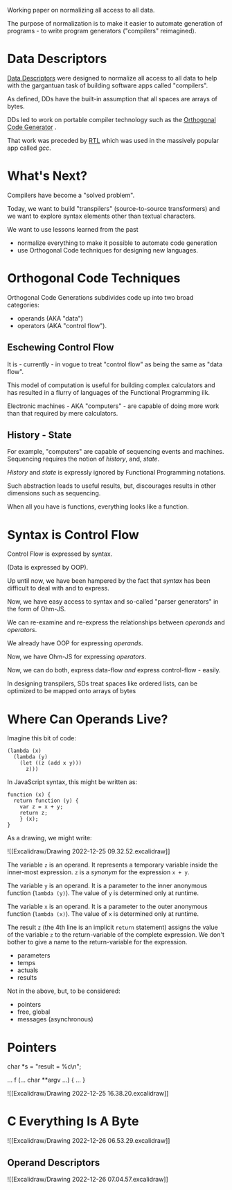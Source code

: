 Working paper on normalizing all access to all data.

The purpose of normalization is to make it easier to automate generation of programs - to write program generators ("compilers" reimagined).


# Data Descriptors
[Data Descriptors](https://dl.acm.org/doi/10.1145/24039.24051?preflayout=flat) were designed to normalize all access to all data to help with the gargantuan task of building software apps called "compilers".

As defined, DDs have the built-in assumption that all spaces are arrays of bytes.

DDs led to work on portable compiler technology such as the [Orthogonal Code Generator](https://books.google.ca/books/about/An_Orthogonal_Model_for_Code_Generation.html?id=X0OaMQEACAAJ&redir_esc=y) .

That work was preceded by [RTL](https://www.researchgate.net/publication/220404697_The_Design_and_Application_of_a_Retargetable_Peephole_Optimizer) which was used in the massively popular app called *gcc*.

# What's Next?

Compilers have become a "solved problem".  

Today, we want to build "transpilers" (source-to-source transformers) and we want to explore syntax elements other than textual characters.

We want to use lessons learned from the past 
- normalize everything to make it possible to automate code generation
- use Orthogonal Code techniques for designing new languages.

# Orthogonal Code Techniques

Orthogonal Code Generations subdivides code up into two broad categories:
- operands (AKA "data")
- operators (AKA "control flow").

## Eschewing Control Flow
It is - currently - in vogue to treat "control flow" as being the same as "data flow".  

This model of computation is useful for building complex calculators and has resulted in a flurry of languages of the Functional Programming ilk.

Electronic machines - AKA "computers" - are capable of doing more work than that required by mere calculators.  

## History - State
For example, "computers" are capable of sequencing events and machines.  Sequencing requires the notion of *history*, and, *state*.  

*History* and *state* is expressly ignored by Functional Programming notations.

Such abstraction leads to useful results, but, discourages results in other dimensions such as sequencing.

When all you have is functions, everything looks like a function.

# Syntax is Control Flow
Control Flow is expressed by syntax.

(Data is expressed by OOP).

Up until now, we have been hampered by the fact that *syntax* has been difficult to deal with and to express.

Now, we have easy access to syntax and so-called "parser generators" in the form of Ohm-JS.

We can re-examine and re-express the relationships between *operands* and *operators*.

We already have OOP for expressing *operands*.

Now, we have Ohm-JS for expressing *operators*.

Now, we can do both, express data-flow *and* express control-flow - easily.

In designing transpilers, 
SDs treat spaces like ordered lists, can be optimized to be mapped onto arrays of bytes

# Where Can Operands Live?
Imagine this bit of code:

```
(lambda (x)
  (lambda (y)
    (let ((z (add x y)))
      z)))
```

In JavaScript syntax, this might be written as:
```
function (x) {
  return function (y) {
    var z = x + y;
    return z;
    } (x);
}
```

As a drawing, we might write:

![[Excalidraw/Drawing 2022-12-25 09.32.52.excalidraw]]

The variable `z` is an operand.  It represents a temporary variable inside the inner-most expression.  `z` is a *synonym* for the expression `x + y`.

The variable `y` is an operand.  It is a parameter to the inner anonymous function (`lambda (y)`).  The value of `y` is determined only at runtime.

The variable `x` is an operand.  It is a parameter to the outer anonymous function (`lambda (x)`).  The value of `x` is determined only at runtime.

The result `z` (the 4th line is an implicit `return` statement) assigns the value of the variable `z` to the return-variable of the complete expression.  We don't bother to give a name to the return-variable for the expression.


- parameters
- temps
- actuals
- results

Not in the above, but, to be considered:
- pointers
- free, global
- messages (asynchronous)

# Pointers
char \*s = "result = %c\n";

... f (... char **argv ...) { ... }

![[Excalidraw/Drawing 2022-12-25 16.38.20.excalidraw]]
# C Everything Is A Byte
![[Excalidraw/Drawing 2022-12-26 06.53.29.excalidraw]]
## Operand Descriptors
![[Excalidraw/Drawing 2022-12-26 07.04.57.excalidraw]]
